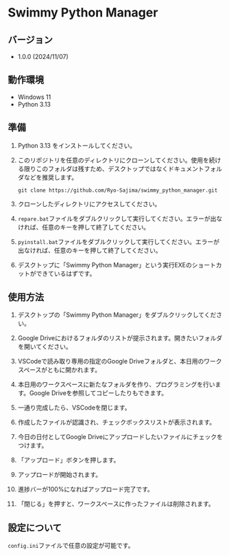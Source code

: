 # Swimmy Python Manager

## バージョン

- 1.0.0 (2024/11/07)

## 動作環境

- Windows 11
- Python 3.13

## 準備

1. Python 3.13 をインストールしてください。

1. このリポジトリを任意のディレクトリにクローンしてください。使用を続ける限りこのフォルダは残すため、デスクトップではなくドキュメントフォルダなどを推奨します。

    ```
    git clone https://github.com/Ryo-Sajima/swimmy_python_manager.git
    ```

1. クローンしたディレクトリにアクセスしてください。

1. ```repare.bat```ファイルをダブルクリックして実行してください。エラーが出なければ、任意のキーを押して終了してください。

1. ```pyinstall.bat```ファイルをダブルクリックして実行してください。エラーが出なければ、任意のキーを押して終了してください。

1. デスクトップに「Swimmy Python Manager」という実行EXEのショートカットができているはずです。

## 使用方法

1. デスクトップの「Swimmy Python Manager」をダブルクリックしてください。

1. Google Driveにおけるフォルダのリストが提示されます。開きたいフォルダを開いてください。

1. VSCodeで読み取り専用の指定のGoogle Driveフォルダと、本日用のワークスペースがともに開かれます。

1. 本日用のワークスペースに新たなフォルダを作り、プログラミングを行います。Google Driveを参照してコピーしたりもできます。

1. 一通り完成したら、VSCodeを閉じます。

1. 作成したファイルが認識され、チェックボックスリストが表示されます。

1. 今日の日付としてGoogle Driveにアップロードしたいファイルにチェックをつけます。

1. 「アップロード」ボタンを押します。

1. アップロードが開始されます。

1. 進捗バーが100%になればアップロード完了です。

1. 「閉じる」を押すと、ワークスペースに作ったファイルは削除されます。

## 設定について

```config.ini```ファイルで任意の設定が可能です。
